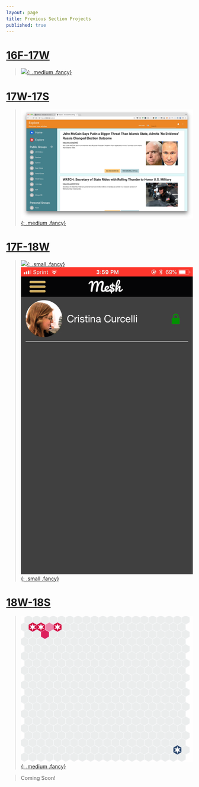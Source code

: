 ```yaml
---
layout: page
title: Previous Section Projects
published: true
---
```




# [16F-17W](16f-17w) #

> [![](16f-17w/img/music_game_demo.gif){: .medium .fancy}](16f-17w)

# [17W-17S](17w-17s) #

> [![](17w-17s/img/notist.jpg){: .medium .fancy}](17w-17s)

# [17F-18W](17f-18w) #

> [![](17f-18w/img/miam-feed.gif){: .small .fancy}](17f-18w)
> [![](17f-18w/img/meshcash-ReceivingPaymentRequest.gif){: .small .fancy}](17f-18w)

# [18W-18S](18w-18s) #

> [![](18w-18s/img/monad.gif){: .medium .fancy}](18w-18s)

> Coming Soon!
